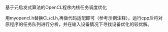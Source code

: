 基于元启发式算法的OpenCL程序内核任务调度优化

用myopencl.h替换CL/cl.h,再做代码适配即可（参考示例注释）。运行cpp后将对原程序的任务队列进行分析，并在输入设备情况下寻找设备优化的较优解。
